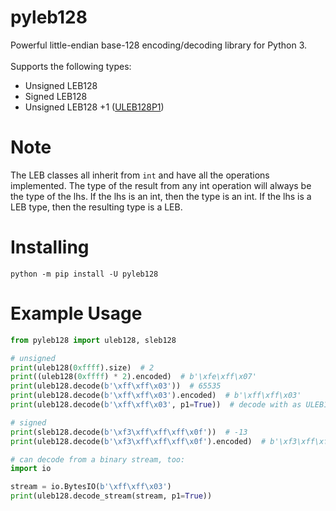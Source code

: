 # pyleb128
Powerful little-endian base-128 encoding/decoding library for Python 3.
</br>
</br>
Supports the following types:
* Unsigned LEB128
* Signed LEB128
* Unsigned LEB128 +1 ([ULEB128P1](https://source.android.com/docs/core/runtime/dex-format#leb128))

# Note
The LEB classes all inherit from `int` and have all the operations implemented. The type of the result from any int operation will always be the type of the lhs. If the lhs is an int, then the type is an int. If the lhs is a LEB type, then the resulting type is a LEB.

# Installing
```
python -m pip install -U pyleb128
```

# Example Usage
```python
from pyleb128 import uleb128, sleb128

# unsigned
print(uleb128(0xffff).size)  # 2
print((uleb128(0xffff) * 2).encoded)  # b'\xfe\xff\x07'
print(uleb128.decode(b'\xff\xff\x03'))  # 65535
print(uleb128.decode(b'\xff\xff\x03').encoded)  # b'\xff\xff\x03'
print(uleb128.decode(b'\xff\xff\x03', p1=True))  # decode with as ULEB128P1

# signed
print(sleb128.decode(b'\xf3\xff\xff\xff\x0f'))  # -13
print(uleb128.decode(b'\xf3\xff\xff\xff\x0f').encoded)  # b'\xf3\xff\xff\xff\x0f'

# can decode from a binary stream, too:
import io

stream = io.BytesIO(b'\xff\xff\x03') 
print(uleb128.decode_stream(stream, p1=True))
```
